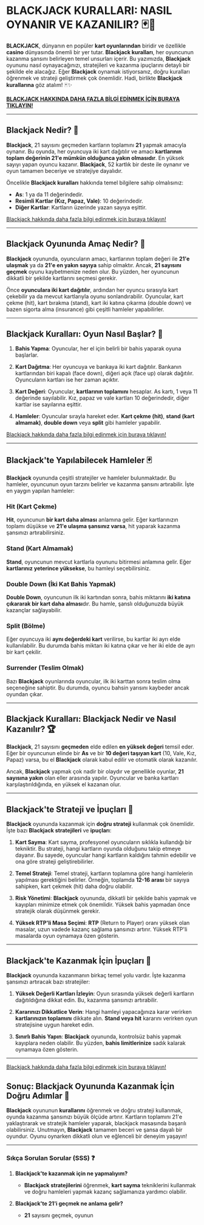 # BLACKJACK KURALLARI: NASIL OYNANIR VE KAZANILIR? 🃏🎲

**BLACKJACK**, dünyanın en popüler **kart oyunlarından** biridir ve özellikle **casino** dünyasında önemli bir yer tutar. **Blackjack kuralları**, her oyuncunun kazanma şansını belirleyen temel unsurları içerir. Bu yazımızda, **Blackjack** oyununu nasıl oynayacağınızı, stratejileri ve kazanma ipuçlarını detaylı bir şekilde ele alacağız. Eğer **Blackjack** oynamak istiyorsanız, doğru kuralları öğrenmek ve strateji geliştirmek çok önemlidir. Hadi, birlikte **Blackjack kurallarına** göz atalım! 🃏✨

[**BLACKJACK HAKKINDA DAHA FAZLA BİLGİ EDİNMEK İÇİN BURAYA TIKLAYIN!**](https://casinotr.link/gWCRZ4)

---

## Blackjack Nedir? 🎴

**Blackjack**, 21 sayısını geçmeden kartların toplamını **21** yapmak amacıyla oynanır. Bu oyunda, her oyuncuya iki kart dağıtılır ve amacı **kartlarının toplam değerinin 21'e mümkün olduğunca yakın olmasıdır**. En yüksek sayıyı yapan oyuncu kazanır. **Blackjack**, 52 kartlık bir deste ile oynanır ve oyun tamamen beceriye ve stratejiye dayalıdır. 

Öncelikle **Blackjack kuralları** hakkında temel bilgilere sahip olmalısınız:

- **As**: 1 ya da 11 değerindedir.
- **Resimli Kartlar (Kız, Papaz, Vale)**: 10 değerindedir.
- **Diğer Kartlar**: Kartların üzerinde yazan sayıya eşittir.

[Blackjack hakkında daha fazla bilgi edinmek için buraya tıklayın!](https://casinotr.link/gWCRZ4)

---

## Blackjack Oyununda Amaç Nedir? 🎯

**Blackjack** oyununda, oyuncuların amacı, kartlarının toplam değeri ile **21'e ulaşmak** ya da **21'e en yakın sayıya** sahip olmaktır. Ancak, **21 sayısını geçmek** oyunu kaybetmenize neden olur. Bu yüzden, her oyuncunun dikkatli bir şekilde kartlarını seçmesi gerekir. 

Önce **oyunculara iki kart dağıtılır**, ardından her oyuncu sırasıyla kart çekebilir ya da mevcut kartlarıyla oyunu sonlandırabilir. Oyuncular, kart çekme (hit), kart bırakma (stand), kart iki katına çıkarma (double down) ve bazen sigorta alma (insurance) gibi çeşitli hamleler yapabilirler.

---

## Blackjack Kuralları: Oyun Nasıl Başlar? 🎉

1. **Bahis Yapma**: Oyuncular, her el için belirli bir bahis yaparak oyuna başlarlar.
   
2. **Kart Dağıtma**: Her oyuncuya ve bankaya iki kart dağıtılır. Bankanın kartlarından biri kapalı (face down), diğeri açık (face up) olarak dağıtılır. Oyuncuların kartları ise her zaman açıktır.

3. **Kart Değeri**: Oyuncular, **kartlarının toplamını** hesaplar. As kartı, 1 veya 11 değerinde sayılabilir. Kız, papaz ve vale kartları 10 değerindedir, diğer kartlar ise sayılarına eşittir.

4. **Hamleler**: Oyuncular sırayla hareket eder. **Kart çekme (hit)**, **stand (kart almamak)**, **double down** veya **split** gibi hamleler yapabilir.

[Blackjack hakkında daha fazla bilgi edinmek için buraya tıklayın!](https://casinotr.link/gWCRZ4)

---

## Blackjack'te Yapılabilecek Hamleler 🃏

**Blackjack** oyununda çeşitli stratejiler ve hamleler bulunmaktadır. Bu hamleler, oyuncunun oyun tarzını belirler ve kazanma şansını artırabilir. İşte en yaygın yapılan hamleler:

### **Hit (Kart Çekme)**
**Hit**, oyuncunun **bir kart daha alması** anlamına gelir. Eğer kartlarınızın toplamı düşükse ve **21'e ulaşma şansınız varsa**, hit yaparak kazanma şansınızı artırabilirsiniz.

### **Stand (Kart Almamak)**
**Stand**, oyuncunun mevcut kartlarla oyununu bitirmesi anlamına gelir. Eğer **kartlarınız yeterince yüksekse**, bu hamleyi seçebilirsiniz.

### **Double Down (İki Kat Bahis Yapmak)**
**Double Down**, oyuncunun ilk iki kartından sonra, bahis miktarını **iki katına çıkararak bir kart daha alması**dır. Bu hamle, şanslı olduğunuzda büyük kazançlar sağlayabilir.

### **Split (Bölme)**
Eğer oyuncuya iki **aynı değerdeki kart** verilirse, bu kartlar iki ayrı elde kullanılabilir. Bu durumda bahis miktarı iki katına çıkar ve her iki elde de ayrı bir kart çekilir.

### **Surrender (Teslim Olmak)**
Bazı **Blackjack** oyunlarında oyuncular, ilk iki karttan sonra teslim olma seçeneğine sahiptir. Bu durumda, oyuncu bahsin yarısını kaybeder ancak oyundan çıkar.

---

## Blackjack Kuralları: Blackjack Nedir ve Nasıl Kazanılır? 🏆

**Blackjack**, 21 sayısını **geçmeden** elde edilen **en yüksek değeri** temsil eder. Eğer bir oyuncunun elinde bir **As** ve bir **10 değeri taşıyan kart** (10, Vale, Kız, Papaz) varsa, bu el **Blackjack** olarak kabul edilir ve otomatik olarak kazanılır.

Ancak, **Blackjack** yapmak çok nadir bir olaydır ve genellikle oyunlar, **21 sayısına yakın** olan eller arasında yapılır. Oyuncular ve banka kartları karşılaştırıldığında, en yüksek el kazanan olur.

---

## Blackjack'te Strateji ve İpuçları 🎯

**Blackjack** oyununda kazanmak için **doğru strateji** kullanmak çok önemlidir. İşte bazı **Blackjack stratejileri** ve **ipuçları**:

1. **Kart Sayma**: Kart sayma, profesyonel oyuncuların sıklıkla kullandığı bir tekniktir. Bu strateji, hangi kartların oyunda olduğunu takip etmeye dayanır. Bu sayede, oyuncular hangi kartların kaldığını tahmin edebilir ve ona göre strateji geliştirebilirler.
   
2. **Temel Strateji**: Temel strateji, kartların toplamına göre hangi hamlelerin yapılması gerektiğini belirler. Örneğin, toplamda **12-16 arası** bir sayıya sahipken, kart çekmek (hit) daha doğru olabilir.

3. **Risk Yönetimi**: **Blackjack** oyununda, dikkatli bir şekilde bahis yapmak ve kayıpları minimize etmek çok önemlidir. Yüksek bahis yapmadan önce stratejik olarak düşünmek gerekir.

4. **Yüksek RTP'li Masa Seçimi**: **RTP** (Return to Player) oranı yüksek olan masalar, uzun vadede kazanç sağlama şansınızı artırır. Yüksek RTP'li masalarda oyun oynamaya özen gösterin.

---

## Blackjack'te Kazanmak İçin İpuçları 🎲

**Blackjack** oyununda kazanmanın birkaç temel yolu vardır. İşte kazanma şansınızı artıracak bazı stratejiler:

1. **Yüksek Değerli Kartları İzleyin**: Oyun sırasında yüksek değerli kartların dağıtıldığına dikkat edin. Bu, kazanma şansınızı artırabilir.

2. **Kararınızı Dikkatlice Verin**: Hangi hamleyi yapacağınıza karar verirken **kartlarınızın toplamını** dikkate alın. **Stand veya hit** kararını verirken oyun stratejisine uygun hareket edin.

3. **Sınırlı Bahis Yapın**: **Blackjack** oyununda, kontrolsüz bahis yapmak kayıplara neden olabilir. Bu yüzden, **bahis limitlerinize** sadık kalarak oynamaya özen gösterin.

---

[Blackjack hakkında daha fazla bilgi edinmek için buraya tıklayın!](https://casinotr.link/gWCRZ4)

## Sonuç: Blackjack Oyununda Kazanmak İçin Doğru Adımlar 🔑

**Blackjack** oyununun **kurallarını** öğrenmek ve doğru strateji kullanmak, oyunda kazanma şansınızı büyük ölçüde artırır. Kartların toplamını 21'e yaklaştırarak ve stratejik hamleler yaparak, blackjack masasında başarılı olabilirsiniz. Unutmayın, **Blackjack** tamamen beceri ve şansa dayalı bir oyundur. Oyunu oynarken dikkatli olun ve eğlenceli bir deneyim yaşayın!

---

### Sıkça Sorulan Sorular (SSS) ❓

1. **Blackjack'te kazanmak için ne yapmalıyım?**
   - **Blackjack stratejilerini** öğrenmek, **kart sayma** tekniklerini kullanmak ve doğru hamleleri yapmak kazanç sağlamanıza yardımcı olabilir.

2. **Blackjack'te **21**'i geçmek ne anlama gelir?**
   - **21** sayısını geçmek, oyunun
